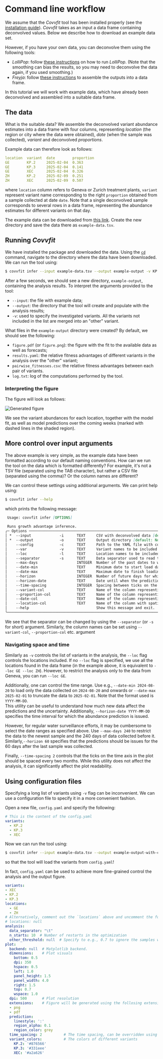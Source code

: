 # Command line workflow

We assume that the *Covvfit* tool has been installed properly (see the [installation guide](./installation.md)).
*Covvfit* takes as an input a data frame containing deconvolved values.
Below we describe how to download an example data set.

However, if you have your own data, you can deconvolve them using the following tools:

  - *LolliPop*: follow [these instructions](running_deconv/lollipop.md) on how to run *LolliPop*. (Note that the smoothing can bias the results, so you may need to deconvolve the data again, if you used smoothing.)
  - *Freyja*: follow [these instructions](running_deconv/freyja.md) to assemble the outputs into a data frame.

In this tutorial we will work with example data, which have already been deconvolved and assembled into a suitable data frame.

## The data

What is the suitable data? We assemble the deconvolved variant abundance estimates into a data frame with four columns,
representing *location* (the region or city where the data were obtained), *date* (when the sample was collected), *variant* and deconvolved *proportions*.

Example data can therefore look as follows:
```yaml
location  variant  date        proportion
GE        KP.2	   2025-02-04  0.363
GE	      KP.3	   2025-02-04  0.141
GE	      XEC      2025-02-04  0.326
ZH	      KP.2     2025-02-09  0.251
ZH	      XEC      2025-02-09  0.507
```

where `location` column refers to Geneva or Zurich treatment plants, `variant` represent variant name corresponding to the right `proportion` obtained from a sample collected at date `date`. 
Note that a single deconvolved sample corresponds to several rows in a data frame, representing the abundance estimates for different variants on that day.

    
The example data can be downloaded from [this link](https://drive.google.com/drive/folders/1cvgPpGRgC69nutpkeGReo5NnULe0Ovil?usp=sharing).
Create the new directory and save the data there as `example-data.tsv`.


## Running *Covvfit*

We have installed the package and downloaded the data.
Using the [`cd`](https://en.wikipedia.org/wiki/Cd_(command)) command, navigate to the directory where the data have been downloaded.
We can run the tool using:

```bash
$ covvfit infer --input example-data.tsv --output example-output -v KP.2 -v KP.3 -v XEC
```

After a few seconds, we should see a new directory, `example-output`, containing the analysis results.
To interpret the arguments provided to the tool:

  - `--input`: the file with example data;
  - `--output`: the directory that the tool will create and populate with the analysis results;
  - `-v`: used to specify the investigated variants. All the variants not included in the list are merged into an "other" variant.  

What files in the `example-output` directory were created? By default, we should see the following:

  - `figure.pdf` (or `figure.png`): the figure with the fit to the available data as well as forecasts;
  - `results.yaml`: the relative fitness advantages of different variants in the analysis over the "other" variant;
  - `pairwise_fitnesses.csv`: the relative fitness advantages between each pair of variants.
  - `log.txt`: log of the computations performed by the tool.

### Interpreting the figure

The figure will look as follows:

![Generated figure](./static/figure.png)

We see the variant abundances for each location, together with the model fit, as well as model predictions over the coming weeks (marked with dashed lines in the shaded region).

## More control over input arguments

The above example is very simple, as the example data have been formatted according to our default naming conventions. How can we run the tool on the data which is formatted differently? For example, it's not a TSV file (separated using the TAB character), but rather a CSV file (separated using the comma)? Or the column names are different?

We can control these settings using additional arguments. We can print help using:

```bash
$ covvfit infer --help
```

which prints the following message:

```md                                                                                                                                                                                                                                             
 Usage: covvfit infer [OPTIONS]                                                                                                                                                                                                               
                                                                                                                                                                                                                                              
 Runs growth advantage inference.                                                                                                                                                                                                                                                                                                                                                                                                                        
╭─ Options ──────────────────────────────────────────────────────────────────────────────────────────────────────────────────────────────────────────────────────────────────────────────────────────────────────────────────────────────────╮
│ *  --input             -i      TEXT     CSV with deconvolved data [default: None] [required]                                                                                                                                               │
│ *  --output            -o      TEXT     Output directory [default: None] [required]                                                                                                                                                        │
│    --config            -c      TEXT     Path to the YAML file with configuration. [default: None]                                                                                                                                          │
│    --var               -v      TEXT     Variant names to be included in the analysis. Note: overrides the settings in the config file (--config). [default: None]                                                                          │
│    --loc               -l      TEXT     Location names to be included in the analysis. Note: overrides the settings in the config file (--config). [default: None]                                                                         │
│    --separator         -s      TEXT     Data separator used to read the input file. By default read from the config file (if not specified, the TAB character). [default: None]                                                            │
│    --max-days                  INTEGER  Number of the past dates to which the analysis will be restricted [default: 240]                                                                                                                   │
│    --date-min                  TEXT     Minimum date to start load data in format YYYY-MM-DD. By default calculated using `--max_days` and `--date-max`. [default: None]                                                                   │
│    --date-max                  TEXT     Maximum date to finish loading data, provided in format YYYY-MM-DD. By default calculated as the last date in the CSV file. [default: None]                                                        │
│    --horizon                   INTEGER  Number of future days for which abundance prediction should be generated [default: 60]                                                                                                             │
│    --horizon-date              TEXT     Date until when the predictions should occur, provided in format YYYY-MM-DD. By default calculated using `--horizon` and `--date-max`. [default: None]                                             │
│    --time-spacing              INTEGER  Spacing between ticks on the time axis in months [default: None]                                                                                                                                   │
│    --variant-col               TEXT     Name of the column representing observed variant [default: variant]                                                                                                                                │
│    --proportion-col            TEXT     Name of the column representing observed proportion [default: proportion]                                                                                                                          │
│    --date-col                  TEXT     Name of the column representing measurement date [default: date]                                                                                                                                   │
│    --location-col              TEXT     Name of the column with spatial location [default: location]                                                                                                                                       │
│    --help                               Show this message and exit.                                                                                          
╰────────────────────────────────────────────────────────────────────────────────────────────────────────────────────────────────────────────────────────────────────────────────────────────────────────────────────────────────────────────╯
```

We see that the separator can be changed by using the `--separator` (or `-s` for short) argument. Similarly, the column names can be set using `--variant-col`, `--proportion-col` etc. argument

### Navigating space and time

Similarly as `-v` controls the list of variants in the analysis, the `--loc` flag controls the locations included. If no `--loc` flag is specified, we use all the locations found in the data frame (in the example above, it is equivalent to `--loc GE --loc ZH`).
However, to restrict the analysis only to the data from Geneva, you can run `--loc GE`.

Additionally, one can control the time range. Use e.g., `--date-min 2024-08-20` to load only the data collected on `2024-08-20` and onwards or `--date-max 2025-02-01` to truncate the data to `2025-02-01`. Note that the format used is `YYYY-MM-DD`.  
This utility can be useful to understand how much new data affect the predictions and the uncertainty.
Additionally, `--horizon-date YYYY-MM-DD` specifies the time interval for which the abundance prediction is issued.

However, for regular water surveillance efforts, it may be cumbersome to select the date ranges as specified above. Use `--max-days 240` to restrict the data to the newest sample and the 240 days of data collected before it. Similarly,`--horizon 60` specifies that the predictions should be issues for the 60 days after the last sample was collected.

Finally, `--time-spacing 2` controls that the ticks on the time axis in the plot should be spaced every two months. While this utility does not affect the analysis, it can significantly affect the plot readability.

## Using configuration files

Specifying a long list of variants using `-v` flag can be inconvenient. We can use a configuration file to specify it in a more convenient fashion.

Open a new file, `config.yaml` and specify the following:

```yaml
# This is the content of the config.yaml
variants:
  - KP.2
  - KP.3
  - XEC
```

Now we can run the tool using:

```bash
$ covvfit infer --input example-data.tsv --output example-output-with-config --config config.yaml
```

so that the tool will load the variants from `config.yaml`!

In fact, `config.yaml` can be used to achieve more fine-grained control the analysis and the output figure.


```yaml
variants:
- XEC
- KP.2
- KP.3
locations:
  - GE
  - ZH 
# Alternatively, comment out the `locations` above and uncomment the following line, to include all locations by default:
# locations: null
analysis:
  data_separator: "\t"
  n_starts: 10  # Number of restarts in the optimization
  other_threshold: null  # Specify to e.g., 0.7 to ignore the samples where "other" variant achieves at least 0.7 abundance
plot:
  backend: null  # Matplotlib backend.
  dimensions:    # Plot visuals
    bottom: 0.5
    dpi: 350
    hspace: 0.5
    left: 1.0
    panel_height: 1.5
    panel_width: 4.0
    right: 1.5
    top: 0.7
    wspace: 1.0
  dpi: 500       # Plot resolution
  extensions:    # Figure will be generated using the follosing extensions 
  - png
  - pdf
  prediction:
    linestyle: ':'
    region_alpha: 0.1
    region_color: grey
  time_spacing: 2          # The time spacing, can be overridden using the command line `--time-spacing` argument
  variant_colors:          # The colors of different variants
    KP.2: '#876566'
    KP.3: '#331eee'
    XEC: '#a2a626'
```
